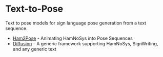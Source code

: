 # Text-to-Pose

Text to pose models for sign language pose generation from a text sequence.

- [Ham2Pose](ham2pose) - Animating HamNoSys into Pose Sequences
- [Diffusion](diffusion) - A generic framework supporting HamNoSys, SignWriting, and any generic text
